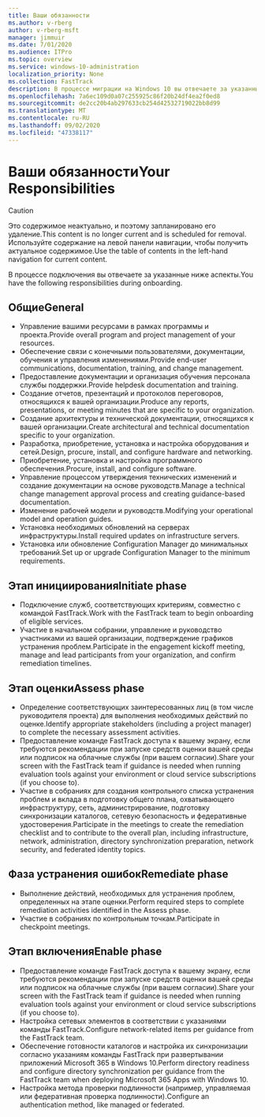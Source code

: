 ```yaml
---
title: Ваши обязанности
ms.author: v-rberg
author: v-rberg-msft
manager: jimmuir
ms.date: 7/01/2020
ms.audience: ITPro
ms.topic: overview
ms.service: windows-10-administration
localization_priority: None
ms.collection: FastTrack
description: В процессе миграции на Windows 10 вы отвечаете за указанные ниже аспекты.
ms.openlocfilehash: 7a6ec109d0a07c255925c86f20b24df4ea2f0ed8
ms.sourcegitcommit: de2cc20b4ab297633cb254d42532719022bb8d99
ms.translationtype: MT
ms.contentlocale: ru-RU
ms.lasthandoff: 09/02/2020
ms.locfileid: "47338117"
---
```

# <a name="your-responsibilities"></a><span data-ttu-id="4d816-103">Ваши обязанности</span><span class="sxs-lookup"><span data-stu-id="4d816-103">Your Responsibilities</span></span>
> [!CAUTION]
> <span data-ttu-id="4d816-104">Это содержимое неактуально, и поэтому запланировано его удаление.</span><span class="sxs-lookup"><span data-stu-id="4d816-104">This content is no longer current and is scheduled for removal.</span></span> <span data-ttu-id="4d816-105">Используйте содержание на левой панели навигации, чтобы получить актуальное содержимое.</span><span class="sxs-lookup"><span data-stu-id="4d816-105">Use the table of contents in the left-hand navigation for current content.</span></span>

<span data-ttu-id="4d816-106">В процессе подключения вы отвечаете за указанные ниже аспекты.</span><span class="sxs-lookup"><span data-stu-id="4d816-106">You have the following responsibilities during onboarding.</span></span>

## <a name="general"></a><span data-ttu-id="4d816-107">Общие</span><span class="sxs-lookup"><span data-stu-id="4d816-107">General</span></span>

- <span data-ttu-id="4d816-108">Управление вашими ресурсами в рамках программы и проекта.</span><span class="sxs-lookup"><span data-stu-id="4d816-108">Provide overall program and project management of your resources.</span></span>
- <span data-ttu-id="4d816-109">Обеспечение связи с конечными пользователями, документации, обучения и управления изменениями.</span><span class="sxs-lookup"><span data-stu-id="4d816-109">Provide end-user communications, documentation, training, and change management.</span></span>
- <span data-ttu-id="4d816-110">Предоставление документации и организация обучения персонала службы поддержки.</span><span class="sxs-lookup"><span data-stu-id="4d816-110">Provide helpdesk documentation and training.</span></span>
- <span data-ttu-id="4d816-111">Создание отчетов, презентаций и протоколов переговоров, относящихся к вашей организации.</span><span class="sxs-lookup"><span data-stu-id="4d816-111">Produce any reports, presentations, or meeting minutes that are specific to your organization.</span></span>
- <span data-ttu-id="4d816-112">Создание архитектуры и технической документации, относящихся к вашей организации.</span><span class="sxs-lookup"><span data-stu-id="4d816-112">Create architectural and technical documentation specific to your organization.</span></span>
- <span data-ttu-id="4d816-113">Разработка, приобретение, установка и настройка оборудования и сетей.</span><span class="sxs-lookup"><span data-stu-id="4d816-113">Design, procure, install, and configure hardware and networking.</span></span>
- <span data-ttu-id="4d816-114">Приобретение, установка и настройка программного обеспечения.</span><span class="sxs-lookup"><span data-stu-id="4d816-114">Procure, install, and configure software.</span></span>
- <span data-ttu-id="4d816-115">Управление процессом утверждения технических изменений и создание документации на основе руководств.</span><span class="sxs-lookup"><span data-stu-id="4d816-115">Manage a technical change management approval process and creating guidance-based documentation.</span></span>
- <span data-ttu-id="4d816-116">Изменение рабочей модели и руководств.</span><span class="sxs-lookup"><span data-stu-id="4d816-116">Modifying your operational model and operation guides.</span></span>
- <span data-ttu-id="4d816-117">Установка необходимых обновлений на серверах инфраструктуры.</span><span class="sxs-lookup"><span data-stu-id="4d816-117">Install required updates on infrastructure servers.</span></span>
- <span data-ttu-id="4d816-118">Установка или обновление Configuration Manager до минимальных требований.</span><span class="sxs-lookup"><span data-stu-id="4d816-118">Set up or upgrade Configuration Manager to the minimum requirements.</span></span>

## <a name="initiate-phase"></a><span data-ttu-id="4d816-119">Этап инициирования</span><span class="sxs-lookup"><span data-stu-id="4d816-119">Initiate phase</span></span>

- <span data-ttu-id="4d816-120">Подключение служб, соответствующих критериям, совместно с командой FastTrack.</span><span class="sxs-lookup"><span data-stu-id="4d816-120">Work with the FastTrack team to begin onboarding of eligible services.</span></span>
- <span data-ttu-id="4d816-121">Участие в начальном собрании, управление и руководство участниками из вашей организации, подтверждение графиков устранения проблем.</span><span class="sxs-lookup"><span data-stu-id="4d816-121">Participate in the engagement kickoff meeting, manage and lead participants from your organization, and confirm remediation timelines.</span></span>

## <a name="assess-phase"></a><span data-ttu-id="4d816-122">Этап оценки</span><span class="sxs-lookup"><span data-stu-id="4d816-122">Assess phase</span></span>

- <span data-ttu-id="4d816-123">Определение соответствующих заинтересованных лиц (в том числе руководителя проекта) для выполнения необходимых действий по оценке.</span><span class="sxs-lookup"><span data-stu-id="4d816-123">Identify appropriate stakeholders (including a project manager) to complete the necessary assessment activities.</span></span>
- <span data-ttu-id="4d816-124">Предоставление команде FastTrack доступа к вашему экрану, если требуются рекомендации при запуске средств оценки вашей среды или подписок на облачные службы (при вашем согласии).</span><span class="sxs-lookup"><span data-stu-id="4d816-124">Share your screen with the FastTrack team if guidance is needed when running evaluation tools against your environment or cloud service subscriptions (if you choose to).</span></span>
- <span data-ttu-id="4d816-125">Участие в собраниях для создания контрольного списка устранения проблем и вклада в подготовку общего плана, охватывающего инфраструктуру, сеть, администрирование, подготовку синхронизации каталогов, сетевую безопасность и федеративные удостоверения.</span><span class="sxs-lookup"><span data-stu-id="4d816-125">Participate in the meetings to create the remediation checklist and to contribute to the overall plan, including infrastructure, network, administration, directory synchronization preparation, network security, and federated identity topics.</span></span>

## <a name="remediate-phase"></a><span data-ttu-id="4d816-126">Фаза устранения ошибок</span><span class="sxs-lookup"><span data-stu-id="4d816-126">Remediate phase</span></span>

- <span data-ttu-id="4d816-127">Выполнение действий, необходимых для устранения проблем, определенных на этапе оценки.</span><span class="sxs-lookup"><span data-stu-id="4d816-127">Perform required steps to complete remediation activities identified in the Assess phase.</span></span>
- <span data-ttu-id="4d816-128">Участие в собраниях по контрольным точкам.</span><span class="sxs-lookup"><span data-stu-id="4d816-128">Participate in checkpoint meetings.</span></span>

## <a name="enable-phase"></a><span data-ttu-id="4d816-129">Этап включения</span><span class="sxs-lookup"><span data-stu-id="4d816-129">Enable phase</span></span>

- <span data-ttu-id="4d816-130">Предоставление команде FastTrack доступа к вашему экрану, если требуются рекомендации при запуске средств оценки вашей среды или подписок на облачные службы (при вашем согласии).</span><span class="sxs-lookup"><span data-stu-id="4d816-130">Share your screen with the FastTrack team if guidance is needed when running evaluation tools against your environment or cloud service subscriptions (if you choose to).</span></span>
- <span data-ttu-id="4d816-131">Настройка сетевых элементов в соответствии с указаниями команды FastTrack.</span><span class="sxs-lookup"><span data-stu-id="4d816-131">Configure network-related items per guidance from the FastTrack team.</span></span>
- <span data-ttu-id="4d816-132">Обеспечение готовности каталогов и настройка их синхронизации согласно указаниям команды FastTrack при развертывании приложений Microsoft 365 в Windows 10.</span><span class="sxs-lookup"><span data-stu-id="4d816-132">Perform directory readiness and configure directory synchronization per guidance from the FastTrack team when deploying Microsoft 365 Apps with Windows 10.</span></span>
- <span data-ttu-id="4d816-133">Настройка метода проверки подлинности (например, управляемая или федеративная проверка подлинности).</span><span class="sxs-lookup"><span data-stu-id="4d816-133">Configure an authentication method, like managed or federated.</span></span>

